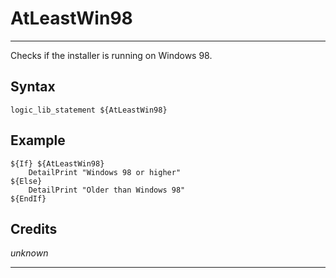 # AtLeastWin98

---

Checks if the installer is running on Windows 98.

## Syntax

	logic_lib_statement ${AtLeastWin98}

## Example

	${If} ${AtLeastWin98}
		DetailPrint "Windows 98 or higher"
	${Else}
		DetailPrint "Older than Windows 98"
	${EndIf}

## Credits

*unknown*

---
